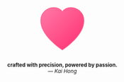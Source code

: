 <p align="center">
  <svg viewBox="0 0 128 128" width="120" height="120" xmlns="http://www.w3.org/2000/svg">
    <path d="M64 117s-52-32.7-52-71A31 31 0 0 1 43 15c9 0 17 4 21 10 4-6 12-10 21-10a31 31 0 0 1 31 31c0 38.3-52 71-52 71z"
          fill="url(#grad)" stroke="#ff5e8e" stroke-width="1.5"/>
    <defs>
      <linearGradient id="grad" x1="0%" y1="0%" x2="100%" y2="100%">
        <stop offset="0%" stop-color="#ff7aa8" />
        <stop offset="100%" stop-color="#ff2d6f" />
      </linearGradient>
    </defs>
  </svg>
  <br><br>
  <sub>
    <b>crafted with precision, powered by passion.</b><br>
    <i>— Kai Hong</i>
  </sub>
</p>
